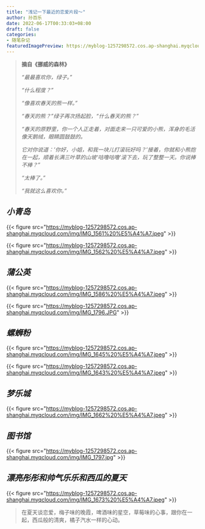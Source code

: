 ```yaml
---
title: "浅记一下最近的恋爱片段～"
author: 孙百乐
date: 2022-06-17T00:33:03+08:00
draft: false
categories: 
- 随笔杂记
featuredImagePreview: https://myblog-1257298572.cos.ap-shanghai.myqcloud.com/img/IMG_1797.jpg
---
```




>**摘自《挪威的森林》**
>
>*“最最喜欢你，绿子。”*
>
>*“什么程度？”*
>
>*“像喜欢春天的熊一样。”*
>
>*“春天的熊？”绿子再次扬起脸，“什么春天的熊？”*
>
>*“春天的原野里，你一个人正走着，对面走来一只可爱的小熊，浑身的毛活像天鹅绒，眼睛圆鼓鼓的。*
>
>*它对你说道：’你好，小姐，和我一块儿打滚玩好吗？’接着，你就和小熊抱在一起，顺着长满三叶草的山坡‘咕噜咕噜’滚下去，玩了整整一天。你说棒不棒？”*
>
>*“太棒了。”*
>
>*“我就这么喜欢你。”*



## *小青岛*

{{< figure src="https://myblog-1257298572.cos.ap-shanghai.myqcloud.com/img/IMG_1561%20%E5%A4%A7.jpeg" >}}

{{< figure src="https://myblog-1257298572.cos.ap-shanghai.myqcloud.com/img/IMG_1562%20%E5%A4%A7.jpeg" >}}

## *蒲公英*

{{< figure src="https://myblog-1257298572.cos.ap-shanghai.myqcloud.com/img/IMG_1586%20%E5%A4%A7.jpeg" >}}

{{< figure src="https://myblog-1257298572.cos.ap-shanghai.myqcloud.com/img/IMG_1796.JPG" >}}

## *螺蛳粉*

{{< figure src="https://myblog-1257298572.cos.ap-shanghai.myqcloud.com/img/IMG_1645%20%E5%A4%A7.jpeg" >}}

{{< figure src="https://myblog-1257298572.cos.ap-shanghai.myqcloud.com/img/IMG_1643%20%E5%A4%A7.jpeg" >}}

## *梦乐城*

{{< figure src="https://myblog-1257298572.cos.ap-shanghai.myqcloud.com/img/IMG_1662%20%E5%A4%A7.jpeg" >}}

## *图书馆*

{{< figure src="https://myblog-1257298572.cos.ap-shanghai.myqcloud.com/img/IMG_1797.jpg" >}}

## *漂亮彤彤和帅气乐乐和西瓜的夏天*

{{< figure src="https://myblog-1257298572.cos.ap-shanghai.myqcloud.com/img/IMG_1673%20%E5%A4%A7.jpeg" >}}

> 在夏天谈恋爱，梅子味的晚霞，啤酒味的星空，草莓味的心事，跟你在一起，西瓜般的清爽，橘子汽水一样的心动。
